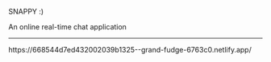 SNAPPY :)
<p>An online real-time chat application</p>
<hr>
https://668544d7ed432002039b1325--grand-fudge-6763c0.netlify.app/
 
 
